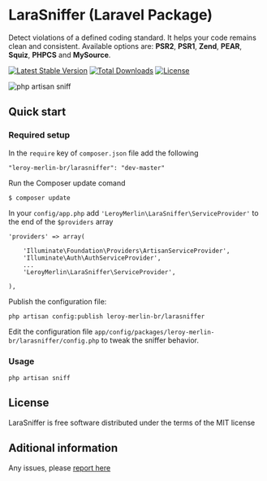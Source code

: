# LaraSniffer (Laravel Package)
Detect violations of a defined coding standard. It helps your code remains clean and consistent. Available options are: **PSR2**, **PSR1**, **Zend**, **PEAR**, **Squiz**, **PHPCS** and **MySource**.

[![Latest Stable Version](https://poser.pugx.org/leroy-merlin-br/larasniffer/v/stable.png)](https://packagist.org/packages/leroy-merlin-br/larasniffer)
[![Total Downloads](https://poser.pugx.org/leroy-merlin-br/larasniffer/downloads.png)](https://packagist.org/packages/leroy-merlin-br/larasniffer)
[![License](https://poser.pugx.org/leroy-merlin-br/larasniffer/license.png)](http://opensource.org/licenses/MIT)

![php artisan sniff](https://dl.dropboxusercontent.com/u/12506137/libs_bundles/php_artisan_sniff.png)

## Quick start

### Required setup

In the `require` key of `composer.json` file add the following

    "leroy-merlin-br/larasniffer": "dev-master"

Run the Composer update comand

    $ composer update

In your `config/app.php` add `'LeroyMerlin\LaraSniffer\ServiceProvider'` to the end of the `$providers` array

    'providers' => array(

        'Illuminate\Foundation\Providers\ArtisanServiceProvider',
        'Illuminate\Auth\AuthServiceProvider',
        ...
        'LeroyMerlin\LaraSniffer\ServiceProvider',

    ),

Publish the configuration file:

    php artisan config:publish leroy-merlin-br/larasniffer

Edit the configuration file `app/config/packages/leroy-merlin-br/larasniffer/config.php` to tweak the sniffer behavior.

### Usage

    php artisan sniff

## License

LaraSniffer is free software distributed under the terms of the MIT license

## Aditional information

Any issues, please [report here](https://github.com/leroy-merlin-br/larasniffer/issues)
